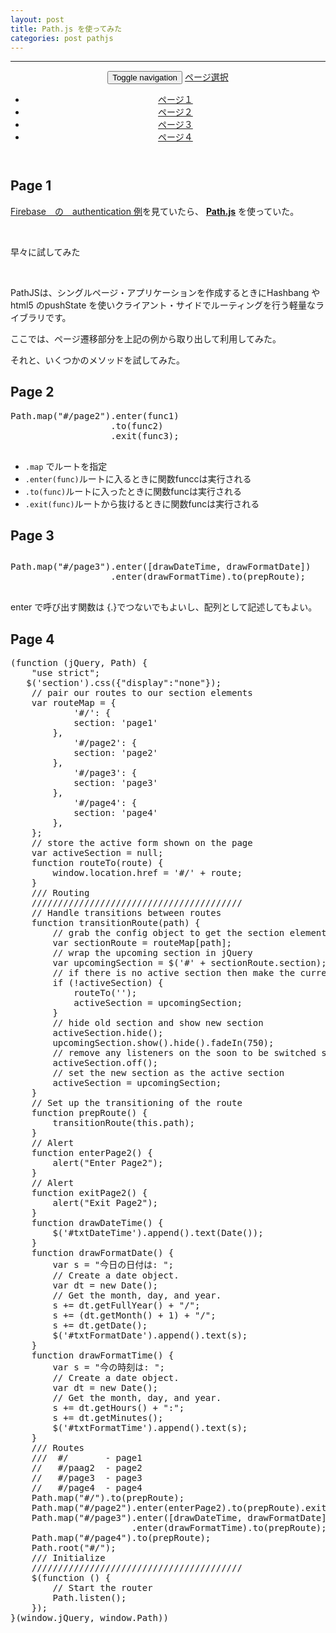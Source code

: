 ```yaml
---
layout: post
title: Path.js を使ってみた
categories: post pathjs
---
```


-----

<header class="navbar navbar-static-top navbar-inverse" id="top" role="banner">
    <div class="container">
        <div class="navbar-header">
            <button class="navbar-toggle collapsed" type="button" data-toggle="collapse" data-target=".bs-navbar-collapse"> <span class="sr-only">Toggle navigation</span>
             <span class="icon-bar"></span>
             <span class="icon-bar"></span>
             <span class="icon-bar"></span>
            </button> 
            <a href="#" class="navbar-brand">ページ選択</a>
        </div>
        <nav class="collapse navbar-collapse bs-navbar-collapse" role="navigation">
            <ul class="nav navbar-nav">
                <li> <a href="#/">ページ１</a>
                </li>
                <li> <a href="#/page2">ページ２</a>
                </li>
                <li> <a href="#/page3">ページ３</a>
                </li>
                <li> <a href="#/page4">ページ４</a>
                </li>
            </ul>
        </nav>
    </div>
</header>
<div id="container" class="container">
    <section id="page1">
        <h2>Page 1</h2>
        <p><a href="http://jsfiddle.net/firebase/a221m6pb/">Firebase　の　authentication 例</a>を見ていたら、
            <a href="https://github.com/mtrpcic/pathjs"><strong>Path.js</strong></a> を使っていた。
        </p>
        <br>
        <p>早々に試してみた</p>
        <br>
        <p>PathJSは、シングルページ・アプリケーションを作成するときにHashbang や html5 のpushState を使いクライアント・サイドでルーティングを行う軽量なライブラリです。</p>
        <p>ここでは、ページ遷移部分を上記の例から取り出して利用してみた。</p>
        <p>それと、いくつかのメソッドを試してみた。</p>
    </section>
    <section id="page2">
        <h2>Page 2</h2>
        <pre>
Path.map("#/page2").enter(func1) 
                   .to(func2)
                   .exit(func3); 
        </pre>
        <ul>
            <li><code>.map</code> でルートを指定</li>
            <li><code>.enter(func)</code>ルートに入るときに関数funccは実行される</li>
            <li><code>.to(func)</code>ルートに入ったときに関数funcは実行される</li>
            <li><code>.exit(func)</code>ルートから抜けるときに関数funcは実行される</li>
        </ul>   
    </section>
    <section id="page3">
        <h2>Page 3</h2>
        <h1 id="txtDateTime"></h1>
        <h1 id="txtFormatDate"></h1>
        <h1 id="txtFormatTime"></h1>
        <pre>
Path.map("#/page3").enter([drawDateTime, drawFormatDate])
                   .enter(drawFormatTime).to(prepRoute);
        </pre>
        <p>enter で呼び出す関数は {.}でつないでもよいし、配列として記述してもよい。</p>
    </section>
    <section id="page4">
        <h2>Page 4</h2>
        <pre>
(function (jQuery, Path) {
    "use strict";
   $('section').css({"display":"none"});
    // pair our routes to our section elements
    var routeMap = {
            '#/': {
            section: 'page1'
        },
            '#/page2': {
            section: 'page2'
        },
            '#/page3': {
            section: 'page3'
        },
            '#/page4': {
            section: 'page4'
        },
    };
    // store the active form shown on the page
    var activeSection = null;
    function routeTo(route) {
        window.location.href = '#/' + route;
    }
    /// Routing
    ////////////////////////////////////////
    // Handle transitions between routes
    function transitionRoute(path) {
        // grab the config object to get the section element 
        var sectionRoute = routeMap[path];
        // wrap the upcoming section in jQuery
        var upcomingSection = $('#' + sectionRoute.section);
        // if there is no active section then make the current one active
        if (!activeSection) {
            routeTo('');
            activeSection = upcomingSection;
        }
        // hide old section and show new section
        activeSection.hide();
        upcomingSection.show().hide().fadeIn(750);
        // remove any listeners on the soon to be switched section
        activeSection.off();
        // set the new section as the active section
        activeSection = upcomingSection;
    }
    // Set up the transitioning of the route
    function prepRoute() {
        transitionRoute(this.path);
    }
    // Alert 
    function enterPage2() {
        alert("Enter Page2");
    }
    // Alert 
    function exitPage2() {
        alert("Exit Page2");
    }
    function drawDateTime() {
        $('#txtDateTime').append().text(Date());
    }
    function drawFormatDate() {
        var s = "今日の日付は: ";
        // Create a date object.
        var dt = new Date();
        // Get the month, day, and year.
        s += dt.getFullYear() + "/";
        s += (dt.getMonth() + 1) + "/";
        s += dt.getDate();
        $('#txtFormatDate').append().text(s);
    }
    function drawFormatTime() {
        var s = "今の時刻は: ";
        // Create a date object.
        var dt = new Date();
        // Get the month, day, and year.
        s += dt.getHours() + ":";
        s += dt.getMinutes();
        $('#txtFormatTime').append().text(s);
    }
    /// Routes
    ///  #/       - page1
    //   #/paag2  - page2
    //   #/page3  - page3
    //   #/page4  - page4
    Path.map("#/").to(prepRoute);
    Path.map("#/page2").enter(enterPage2).to(prepRoute).exit(exitPage2);
    Path.map("#/page3").enter([drawDateTime, drawFormatDate])
                       .enter(drawFormatTime).to(prepRoute);
    Path.map("#/page4").to(prepRoute);
    Path.root("#/");
    /// Initialize
    ////////////////////////////////////////
    $(function () {
        // Start the router
        Path.listen();
    });
}(window.jQuery, window.Path))
        </pre>
    </section>
</div>

<script src="//code.jquery.com/jquery-1.11.3.js"></script>
<script src="http://cdnjs.cloudflare.com/ajax/libs/path.js/0.8.4/path.min.js"></script>
<script src="https://cdn.rawgit.com/google/code-prettify/master/loader/run_prettify.js?skin=sons-of-obsidian"></script>

<script type="text/javascript">
  
(function (jQuery, Path) {
    "use strict";
  // make code pretty
  
  $('pre').addClass('prettyprint');
  $('pre').css({"background":"#111",
	  	           "font-size":"1.05em",
		                "border":"0px"}
		            );
  $('code').css({"font-size":"1.05em","color":"gold","background":"#333","border-width":0});

   $('section').css({"display":"none"});

    // pair our routes to our section elements
    var routeMap = {
            '#/': {
            section: 'page1'
        },
            '#/page2': {
            section: 'page2'
        },
            '#/page3': {
            section: 'page3'
        },
            '#/page4': {
            section: 'page4'
        },
    };

    // store the active form shown on the page
    var activeSection = null;

    function routeTo(route) {
        window.location.href = '#/' + route;
    }


    /// Routing
    ////////////////////////////////////////

    // Handle transitions between routes
    function transitionRoute(path) {
        // grab the config object to get the section element 
        var sectionRoute = routeMap[path];

        // wrap the upcoming section in jQuery
        var upcomingSection = $('#' + sectionRoute.section);

        // if there is no active section then make the current one active
        if (!activeSection) {
            routeTo('');
            activeSection = upcomingSection;
        }

        // hide old section and show new section
        activeSection.hide();
        upcomingSection.show().hide().fadeIn(750);

        // remove any listeners on the soon to be switched section
        activeSection.off();

        // set the new section as the active section
        activeSection = upcomingSection;

    }

    // Set up the transitioning of the route
    function prepRoute() {
        transitionRoute(this.path);
    }
    // Alert 
    function enterPage2() {
        alert("Enter Page2");
    }
    // Alert 
    function exitPage2() {
        alert("Exit Page2");
    }

    function drawDateTime() {
        $('#txtDateTime').append().text(Date());
    }
    function drawFormatDate() {
        var s = "今日の日付は: ";

        // Create a date object.
        var dt = new Date();

        // Get the month, day, and year.
        s += dt.getFullYear() + "/";
        s += (dt.getMonth() + 1) + "/";
        s += dt.getDate();

        $('#txtFormatDate').append().text(s);

    }
    function drawFormatTime() {
        var s = "今の時刻は: ";

        // Create a date object.
        var dt = new Date();

        // Get the month, day, and year.
        s += dt.getHours() + ":";
        s += dt.getMinutes();

        $('#txtFormatTime').append().text(s);
    }


    /// Routes
    ///  #/       - page1
    //   #/paag2  - page2
    //   #/page3  - page3
    //   #/page4  - page4


    Path.map("#/").to(prepRoute);
    Path.map("#/page2").enter(enterPage2).to(prepRoute).exit(exitPage2);
    Path.map("#/page3").enter([drawDateTime, drawFormatDate])
                       .enter(drawFormatTime).to(prepRoute);
    Path.map("#/page4").to(prepRoute);

    Path.root("#/");

    /// Initialize
    ////////////////////////////////////////

    $(function () {

        // Start the router
        Path.listen();
  

    });

}(window.jQuery, window.Path))

</script>